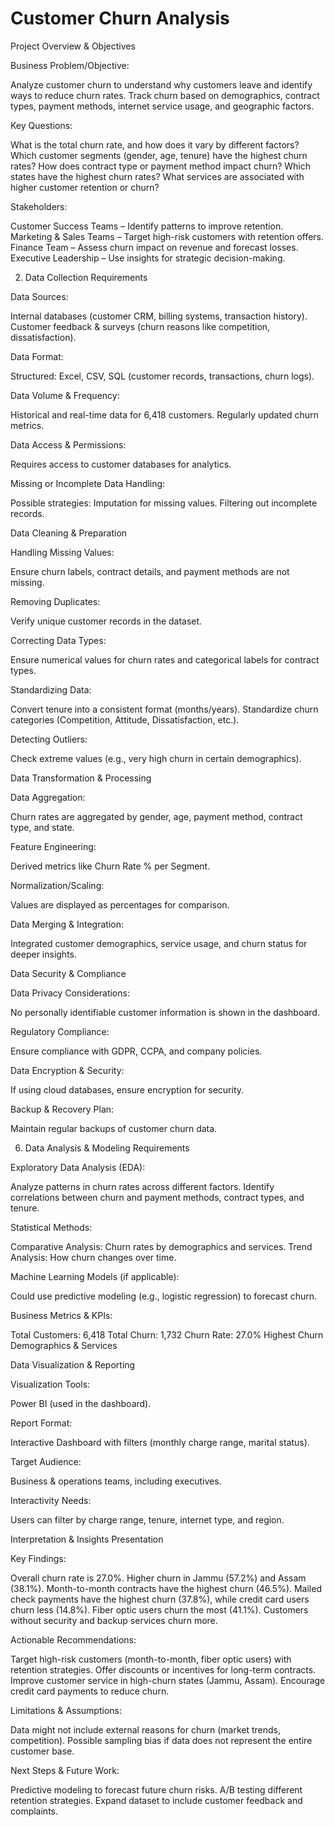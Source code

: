 # Customer Churn Analysis

Project Overview & Objectives

Business Problem/Objective:

Analyze customer churn to understand why customers leave and identify ways to reduce churn rates.
Track churn based on demographics, contract types, payment methods, internet service usage, and geographic factors.

Key Questions:

What is the total churn rate, and how does it vary by different factors?
Which customer segments (gender, age, tenure) have the highest churn rates?
How does contract type or payment method impact churn?
Which states have the highest churn rates?
What services are associated with higher customer retention or churn?

Stakeholders:

Customer Success Teams – Identify patterns to improve retention.
Marketing & Sales Teams – Target high-risk customers with retention offers.
Finance Team – Assess churn impact on revenue and forecast losses.
Executive Leadership – Use insights for strategic decision-making.

2. Data Collection Requirements

Data Sources:

Internal databases (customer CRM, billing systems, transaction history).
Customer feedback & surveys (churn reasons like competition, dissatisfaction).

Data Format:

Structured: Excel, CSV, SQL (customer records, transactions, churn logs).

Data Volume & Frequency:

Historical and real-time data for 6,418 customers.
Regularly updated churn metrics.

Data Access & Permissions:

Requires access to customer databases for analytics.

Missing or Incomplete Data Handling:

Possible strategies:
Imputation for missing values.
Filtering out incomplete records.

Data Cleaning & Preparation

Handling Missing Values:

Ensure churn labels, contract details, and payment methods are not missing.

Removing Duplicates:

Verify unique customer records in the dataset.

Correcting Data Types:

Ensure numerical values for churn rates and categorical labels for contract types.

Standardizing Data:

Convert tenure into a consistent format (months/years).
Standardize churn categories (Competition, Attitude, Dissatisfaction, etc.).

Detecting Outliers:

Check extreme values (e.g., very high churn in certain demographics).

Data Transformation & Processing

Data Aggregation:

Churn rates are aggregated by gender, age, payment method, contract type, and state.

Feature Engineering:

Derived metrics like Churn Rate % per Segment.

Normalization/Scaling:

Values are displayed as percentages for comparison.

Data Merging & Integration:

Integrated customer demographics, service usage, and churn status for deeper insights.

Data Security & Compliance

Data Privacy Considerations:

No personally identifiable customer information is shown in the dashboard.

Regulatory Compliance:

Ensure compliance with GDPR, CCPA, and company policies.

Data Encryption & Security:

If using cloud databases, ensure encryption for security.

Backup & Recovery Plan:

Maintain regular backups of customer churn data.

6. Data Analysis & Modeling Requirements

Exploratory Data Analysis (EDA):

Analyze patterns in churn rates across different factors.
Identify correlations between churn and payment methods, contract types, and tenure.

Statistical Methods:

Comparative Analysis: Churn rates by demographics and services.
Trend Analysis: How churn changes over time.

Machine Learning Models (if applicable):

Could use predictive modeling (e.g., logistic regression) to forecast churn.

Business Metrics & KPIs:

Total Customers: 6,418
Total Churn: 1,732
Churn Rate: 27.0%
Highest Churn Demographics & Services

Data Visualization & Reporting

Visualization Tools:

Power BI (used in the dashboard).

Report Format:

Interactive Dashboard with filters (monthly charge range, marital status).

Target Audience:

Business & operations teams, including executives.

Interactivity Needs:

Users can filter by charge range, tenure, internet type, and region.

Interpretation & Insights Presentation

Key Findings:

Overall churn rate is 27.0%.
Higher churn in Jammu (57.2%) and Assam (38.1%).
Month-to-month contracts have the highest churn (46.5%).
Mailed check payments have the highest churn (37.8%), while credit card users churn less (14.8%).
Fiber optic users churn the most (41.1%).
Customers without security and backup services churn more.

Actionable Recommendations:

Target high-risk customers (month-to-month, fiber optic users) with retention strategies.
Offer discounts or incentives for long-term contracts.
Improve customer service in high-churn states (Jammu, Assam).
Encourage credit card payments to reduce churn.

Limitations & Assumptions:

Data might not include external reasons for churn (market trends, competition).
Possible sampling bias if data does not represent the entire customer base.

Next Steps & Future Work:

Predictive modeling to forecast future churn risks.
A/B testing different retention strategies.
Expand dataset to include customer feedback and complaints.


